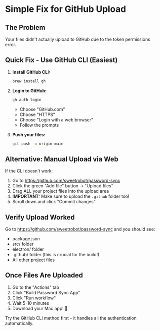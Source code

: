 # Simple Fix for GitHub Upload

## The Problem
Your files didn't actually upload to GitHub due to the token permissions error.

## Quick Fix - Use GitHub CLI (Easiest)

1. **Install GitHub CLI:**
   ```bash
   brew install gh
   ```

2. **Login to GitHub:**
   ```bash
   gh auth login
   ```
   - Choose "GitHub.com"
   - Choose "HTTPS" 
   - Choose "Login with a web browser"
   - Follow the prompts

3. **Push your files:**
   ```bash
   git push -u origin main
   ```

## Alternative: Manual Upload via Web

If the CLI doesn't work:

1. Go to https://github.com/sweetrobot/password-sync
2. Click the green "Add file" button → "Upload files"
3. Drag ALL your project files into the upload area
4. **IMPORTANT:** Make sure to upload the `.github` folder too!
5. Scroll down and click "Commit changes"

## Verify Upload Worked

Go to https://github.com/sweetrobot/password-sync and you should see:
- package.json
- src/ folder
- electron/ folder  
- .github/ folder (this is crucial for the build!)
- All other project files

## Once Files Are Uploaded

1. Go to the "Actions" tab
2. Click "Build Password Sync App" 
3. Click "Run workflow"
4. Wait 5-10 minutes
5. Download your Mac app! 🎉

Try the GitHub CLI method first - it handles all the authentication automatically.